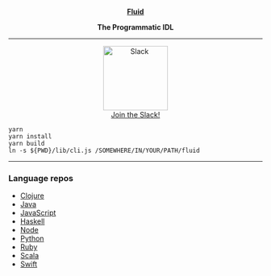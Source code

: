 <p align="center">
  <a href="https://www.fluid-idl.org/">
    <b>Fluid</b>
  </a>
</p>


<p align="center">
  <b>The Programmatic IDL</b>
</p>

<hr />

<p align="center">
  <a href=https://join.slack.com/t/fluid-idl/shared_invite/enQtMjU4NDA2NzM4MDM5LTc0NmM1NWE4M2Q5N2U4NDBjOTNmOTAzYTdmYzIyY2RhYTkxOTRjYjRiMjliOGNmOGQyN2ZmOWMwZTZiOTU0OTQ">
    <img alt="Slack" src="https://raw.githubusercontent.com/jxv/fluid-data/master/slack-512.png" width="128" height="128"><br/>Join the Slack!
  </a>
</p>

```shell
yarn
yarn install
yarn build
ln -s ${PWD}/lib/cli.js /SOMEWHERE/IN/YOUR/PATH/fluid
```

<hr />

### Language repos

* [Clojure](https://github.com/jxv/fluid-clojure)
* [Java](https://github.com/jxv/fluid-java)
* [JavaScript](https://github.com/jxv/fluid-javascript)
* [Haskell](https://github.com/jxv/fluid-haskell)
* [Node](https://github.com/jxv/fluid-node)
* [Python](https://github.com/jxv/fluid-python)
* [Ruby](https://github.com/jxv/fluid-ruby)
* [Scala](https://github.com/jxv/fluid-scala)
* [Swift](https://github.com/jxv/fluid-swift)
